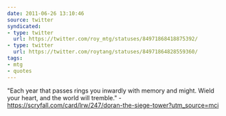 ```yaml
---
date: 2011-06-26 13:10:46
source: twitter
syndicated:
- type: twitter
  url: https://twitter.com/roy_mtg/statuses/84971868418875392/
- type: twitter
  url: https://twitter.com/roytang/statuses/84971864828559360/
tags:
- mtg
- quotes
---
```


"Each year that passes rings you inwardly with memory and might. Wield your heart, and the world will tremble." - https://scryfall.com/card/lrw/247/doran-the-siege-tower?utm_source=mci